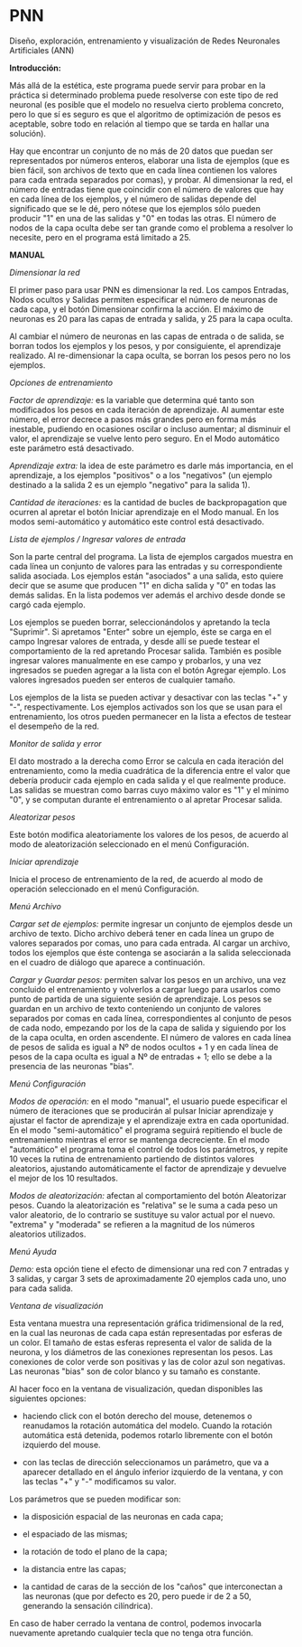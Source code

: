 # PNN
Diseño, exploración, entrenamiento y visualización de Redes Neuronales Artificiales (ANN)

**Introducción:**

Más allá de la estética, este programa puede servir para probar en la práctica si determinado problema puede resolverse con este tipo de red neuronal (es posible que el modelo no resuelva cierto problema concreto, pero lo que sí es seguro es que el algoritmo de optimización de pesos es aceptable, sobre todo en relación al tiempo que se tarda en hallar una solución). 

Hay que encontrar un conjunto de no más de 20 datos que puedan ser representados por números enteros, elaborar una lista de ejemplos (que es bien fácil, son archivos de texto que en cada línea contienen los valores para cada entrada separados por comas), y probar. Al dimensionar la red, el número de entradas tiene que coincidir con el número de valores que hay en cada línea de los ejemplos, y el número de salidas depende del significado que se le dé, pero nótese que los ejemplos sólo pueden producir "1" en una de las salidas y "0" en todas las otras. El número de nodos de la capa oculta debe ser tan grande como el problema a resolver lo necesite, pero en el programa está limitado a 25.

**MANUAL**

*Dimensionar la red*

El primer paso para usar PNN es dimensionar la red. Los campos Entradas, Nodos ocultos y Salidas permiten especificar el número de neuronas de cada capa, y el botón Dimensionar confirma la acción. El máximo de neuronas es 20 para las capas de entrada y salida, y 25 para la capa oculta.

Al cambiar el número de neuronas en las capas de entrada o de salida, se borran todos los ejemplos y los pesos, y por consiguiente, el aprendizaje realizado. Al re-dimensionar la capa oculta, se borran los pesos pero no los ejemplos.

*Opciones de entrenamiento*

*Factor de aprendizaje:* es la variable que determina qué tanto son modificados los pesos en cada iteración de aprendizaje. Al aumentar este número, el error decrece a pasos más grandes pero en forma más inestable, pudiendo en ocasiones oscilar o incluso aumentar; al disminuir el valor, el aprendizaje se vuelve lento pero seguro. En el Modo automático este parámetro está desactivado.

*Aprendizaje extra:* la idea de este parámetro es darle más importancia, en el aprendizaje, a los ejemplos "positivos" o a los "negativos" (un ejemplo destinado a la salida 2 es un ejemplo "negativo" para la salida 1).

*Cantidad de iteraciones:* es la cantidad de bucles de backpropagation que ocurren al apretar el botón Iniciar aprendizaje en el Modo manual. En los modos semi-automático y automático este control está desactivado.

*Lista de ejemplos / Ingresar valores de entrada*

Son la parte central del programa. La lista de ejemplos cargados muestra en cada línea un conjunto de valores para las entradas y su correspondiente salida asociada. Los ejemplos están "asociados" a una salida, esto quiere decir que se asume que producen "1" en dicha salida y "0" en todas las demás salidas. En la lista podemos ver además el archivo desde donde se cargó cada ejemplo.

Los ejemplos se pueden borrar, seleccionándolos y apretando la tecla "Suprimir". Si apretamos "Enter" sobre un ejemplo, éste se carga en el campo Ingresar valores de entrada, y desde allí se puede testear el comportamiento de la red apretando Procesar salida. También es posible ingresar valores manualmente en ese campo y probarlos, y una vez ingresados se pueden agregar a la lista con el botón Agregar ejemplo. Los valores ingresados pueden ser enteros de cualquier tamaño.

Los ejemplos de la lista se pueden activar y desactivar con las teclas "+" y "-", respectivamente. Los ejemplos activados son los que se usan para el entrenamiento, los otros pueden permanecer en la lista a efectos de testear el desempeño de la red.

*Monitor de salida y error*

El dato mostrado a la derecha como Error se calcula en cada iteración del entrenamiento, como la media cuadrática de la diferencia entre el valor que debería producir cada ejemplo en cada salida y el que realmente produce. Las salidas se muestran como barras cuyo máximo valor es "1" y el mínimo "0", y se computan durante el entrenamiento o al apretar Procesar salida.

*Aleatorizar pesos*

Este botón modifica aleatoriamente los valores de los pesos, de acuerdo al modo de aleatorización seleccionado en el menú Configuración.

*Iniciar aprendizaje*

Inicia el proceso de entrenamiento de la red, de acuerdo al modo de operación seleccionado en el menú Configuración.

*Menú Archivo*

*Cargar set de ejemplos:* permite ingresar un conjunto de ejemplos desde un archivo de texto. Dicho archivo deberá tener en cada línea un grupo de valores separados por comas, uno para cada entrada. Al cargar un archivo, todos los ejemplos que éste contenga se asociarán a la salida seleccionada en el cuadro de diálogo que aparece a continuación.

*Cargar y Guardar pesos:* permiten salvar los pesos en un archivo, una vez concluido el entrenamiento y volverlos a cargar luego para usarlos como punto de partida de una siguiente sesión de aprendizaje. Los pesos se guardan en un archivo de texto conteniendo un conjunto de valores separados por comas en cada línea, correspondientes al conjunto de pesos de cada nodo, empezando por los de la capa de salida y siguiendo por los de la capa oculta, en orden ascendente. El número de valores en cada línea de pesos de salida es igual a Nº de nodos ocultos + 1 y en cada línea de pesos de la capa oculta es igual a Nº de entradas + 1; ello se debe a la presencia de las neuronas "bias".

*Menú Configuración*

*Modos de operación:* en el modo "manual", el usuario puede especificar el número de iteraciones que se producirán al pulsar Iniciar aprendizaje y ajustar el factor de aprendizaje y el aprendizaje extra en cada oportunidad. En el modo "semi-automático" el programa seguirá repitiendo el bucle de entrenamiento mientras el error se mantenga decreciente. En el modo "automático" el programa toma el control de todos los parámetros, y repite 10 veces la rutina de entrenamiento partiendo de distintos valores aleatorios, ajustando automáticamente el factor de aprendizaje y devuelve el mejor de los 10 resultados.

*Modos de aleatorización:* afectan al comportamiento del botón Aleatorizar pesos. Cuando la aleatorización es "relativa" se le suma a cada peso un valor aleatorio, de lo contrario se sustituye su valor actual por el nuevo. "extrema" y "moderada" se refieren a la magnitud de los números aleatorios utilizados.

*Menú Ayuda*

*Demo:* esta opción tiene el efecto de dimensionar una red con 7 entradas y 3 salidas, y cargar 3 sets de aproximadamente 20 ejemplos cada uno, uno para cada salida.

*Ventana de visualización*

Esta ventana muestra una representación gráfica tridimensional de la red, en la cual las neuronas de cada capa están representadas por esferas de un color. El tamaño de estas esferas representa el valor de salida de la neurona, y los diámetros de las conexiones representan los pesos. Las conexiones de color verde son positivas y las de color azul son negativas. Las neuronas "bias" son de color blanco y su tamaño es constante.

Al hacer foco en la ventana de visualización, quedan disponibles las siguientes opciones:

- haciendo click con el botón derecho del mouse, detenemos o reanudamos la rotación automática del modelo. Cuando la rotación automática está detenida, podemos rotarlo libremente con el botón izquierdo del mouse.

- con las teclas de dirección seleccionamos un parámetro, que va a aparecer detallado en el ángulo inferior izquierdo de la ventana, y con las teclas "+" y "-" modificamos su valor.

Los parámetros que se pueden modificar son:

- la disposición espacial de las neuronas en cada capa;

- el espaciado de las mismas;

- la rotación de todo el plano de la capa;

- la distancia entre las capas;

- la cantidad de caras de la sección de los "caños" que interconectan a las neuronas (que por defecto es 20, pero puede ir de 2 a 50, generando la sensación cilíndrica).

En caso de haber cerrado la ventana de control, podemos invocarla nuevamente apretando cualquier tecla que no tenga otra función.

